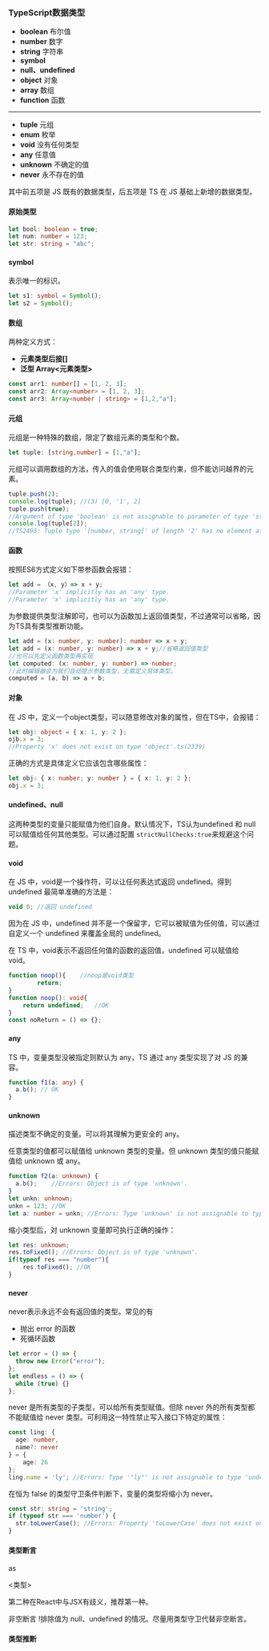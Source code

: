 ### TypeScript数据类型

- **boolean** 布尔值
- **number** 数字
- **string** 字符串
- **symbol** 
- **null、undefined**
- **object** 对象
- **array** 数组
- **function** 函数

----

- **tuple** 元组
- **enum** 枚举
- **void** 没有任何类型
- **any** 任意值
- **unknown** 不确定的值
- **never** 永不存在的值

其中前五项是 JS 既有的数据类型，后五项是 TS 在 JS 基础上新增的数据类型。

#### 原始类型

```typescript
let bool: boolean = true;
let num: number = 123;
let str: string = "abc";
```

#### symbol

表示唯一的标识。

```typescript
let s1: symbol = Symbol();
let s2 = Symbol();
```

#### 数组

两种定义方式：

- **元素类型后接[]**
- **泛型 Array<元素类型>**

```typescript
const arr1: number[] = [1, 2, 3];
const arr2: Array<number> = [1, 2, 3];
const arr3: Array<number | string> = [1,2,"a"];
```

#### 元组

元组是一种特殊的数组，限定了数组元素的类型和个数。

```typescript
let tuple: [string,number] = [1,"a"];
```

元组可以调用数组的方法，传入的值会使用联合类型约束，但不能访问越界的元素。

```typescript
tuple.push(2);
console.log(tuple); //(3) [0, '1', 2]
tuple.push(true); 
//Argument of type 'boolean' is not assignable to parameter of type 'string | number'.
console.log(tuple[2]);
//TS2493: Tuple type '[number, string]' of length '2' has no element at index '2'.
```

#### 函数

按照ES6方式定义如下带参函数会报错：

```typescript
let add = （x, y）=> x + y;
//Parameter 'x' implicitly has an 'any' type.
//Parameter 'x' implicitly has an 'any' type.
```

为参数提供类型注解即可，也可以为函数加上返回值类型，不过通常可以省略，因为TS具有类型推断功能。

```typescript
let add = (x: number, y: number): number => x + y;
let add = (x: number, y: number) => x + y;//省略返回值类型
//也可以先定义函数类型再实现
let computed: (x: number, y: number) => number;
//此时编辑器会为我们自动提示参数类型，无需定义具体类型。
computed = (a, b) => a + b;
```

#### 对象

在 JS 中，定义一个object类型，可以随意修改对象的属性，但在TS中，会报错：

```typescript
let obj: object = { x: 1, y: 2 };
ojb.x = 3;
//Property 'x' does not exist on type 'object'.ts(2339)
```

正确的方式是具体定义它应该包含哪些属性：

```typescript
let obj: { x: number; y: number } = { x: 1, y: 2 };
obj.x = 3;
```

#### undefined、null

这两种类型的变量只能赋值为他们自身。默认情况下，TS认为undefined 和 null 可以赋值给任何其他类型。可以通过配置 `strictNullChecks:true`来规避这个问题。

#### void

在 JS 中，void是一个操作符，可以让任何表达式返回 undefined。得到 undefined 最简单准确的方法是：

```typescript
void 0; //返回 undefined
```

因为在 JS 中，undefined 并不是一个保留字，它可以被赋值为任何值，可以通过自定义一个 undefined 来覆盖全局的 undefined。

在 TS 中，void表示不返回任何值的函数的返回值，undefined 可以赋值给 void。

```typescript
function noop(){	//noop是void类型
		return;
}
function noop(): void{
  	return undefined;	//OK
}
const noReturn = () => {};
```

#### any

TS 中，变量类型没被指定则默认为 any，TS 通过 any 类型实现了对 JS 的兼容。

```typescript
function f1(a: any) {
  a.b(); // OK
}
```

#### unknown

描述类型不确定的变量。可以将其理解为更安全的 any。

任意类型的值都可以赋值给 unknown 类型的变量。但 unknown 类型的值只能赋值给 unknown 或 any。

```typescript
function f2(a: unknown) {
  a.b();	//Errors: Object is of type 'unknown'.
}
let unkn: unknown;
unkn = 123; //OK
let a: number = unkn; //Errors: Type 'unknown' is not assignable to type 'number'.
```

缩小类型后，对 unknown 变量即可执行正确的操作：

```typescript
let res: unknown;
res.toFixed(); //Errors: Object is of type 'unknown'.
if(typeof res === "number"){
  	res.toFixed(); //OK
}
```

#### never

never表示永远不会有返回值的类型。常见的有

- 抛出 error 的函数
- 死循环函数

```typescript
let error = () => {
  throw new Error("error");
};
let endless = () => {
  while (true) {}
};
```

never 是所有类型的子类型，可以给所有类型赋值。但除 never 外的所有类型都不能赋值给 never 类型。可利用这一特性禁止写入接口下特定的属性：

```typescript
const ling: {
  age: number,
  name?: never
} = {
    age: 26
};
ling.name = 'ly'; //Errors: Type '"ly"' is not assignable to type 'undefined'.
```

在恒为 false 的类型守卫条件判断下，变量的类型将缩小为 never。

```typescript
const str: string = 'string';
if (typeof str === 'number') {
  str.toLowerCase(); //Errors: Property 'toLowerCase' does not exist on type 'never'.
}
```

#### 类型断言

as

<类型>

第二种在React中与JSX有歧义，推荐第一种。

非空断言 !排除值为 null、undefined 的情况。尽量用类型守卫代替非空断言。

#### 类型推断

